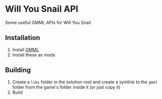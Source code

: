 # Will You Snail API
Some useful GMML APIs for Will You Snail

## Installation
1. Install [GMML](https://github.com/cgytrus/gmml)
2. Install these as mods

## Building
1. Create a `libs` folder in the solution root and create a symlink to the `gmml` folder from the game's folder inside it (or just copy it)
2. Build
